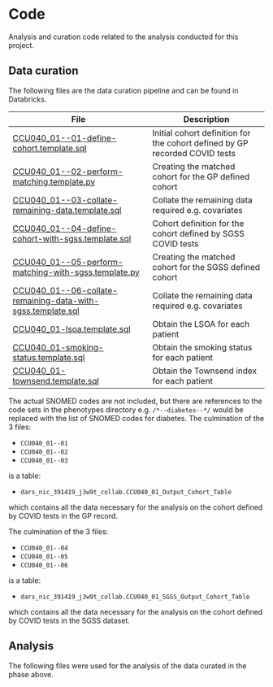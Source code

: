 # Code

Analysis and curation code related to the analysis conducted for this project.

## Data curation

The following files are the data curation pipeline and can be found in Databricks.

| File                                                                                                                                       | Description                                                                 |
| ------------------------------------------------------------------------------------------------------------------------------------------ | --------------------------------------------------------------------------- |
| [CCU040_01--01-define-cohort.template.sql](./data-curation/CCU040_01--01-define-cohort.template.sql)                                       | Initial cohort definition for the cohort defined by GP recorded COVID tests |
| [CCU040_01--02-perform-matching.template.py](./data-curation/CCU040_01--02-perform-matching.template.py)                                   | Creating the matched cohort for the GP defined cohort                       |
| [CCU040_01--03-collate-remaining-data.template.sql](./data-curation/CCU040_01--03-collate-remaining-data.template.sql)                     | Collate the remaining data required e.g. covariates                         |
| [CCU040_01--04-define-cohort-with-sgss.template.sql](./data-curation/CCU040_01--04-define-cohort-with-sgss.template.sql)                   | Cohort definition for the cohort defined by SGSS COVID tests                |
| [CCU040_01--05-perform-matching-with-sgss.template.py](./data-curation/CCU040_01--05-perform-matching-with-sgss.template.py)               | Creating the matched cohort for the SGSS defined cohort                     |
| [CCU040_01--06-collate-remaining-data-with-sgss.template.sql](./data-curation/CCU040_01--06-collate-remaining-data-with-sgss.template.sql) | Collate the remaining data required e.g. covariates                         |
| [CCU040_01-lsoa.template.sql](./data-curation/CCU040_01-lsoa.template.sql)                                                                 | Obtain the LSOA for each patient                                            |
| [CCU040_01-smoking-status.template.sql](./data-curation/CCU040_01-smoking-status.template.sql)                                             | Obtain the smoking status for each patient                                  |
| [CCU040_01-townsend.template.sql](./data-curation/CCU040_01-townsend.template.sql)                                                         | Obtain the Townsend index for each patient                                  |

The actual SNOMED codes are not included, but there are references to the code sets in the phenotypes directory e.g. `/*--diabetes--*/` would be replaced with the list of SNOMED codes for diabetes. The culmination of the 3 files:

- `CCU040_01--01`
- `CCU040_01--02`
- `CCU040_01--03`

is a table:

- `dars_nic_391419_j3w9t_collab.CCU040_01_Output_Cohort_Table`

which contains all the data necessary for the analysis on the cohort defined by COVID tests in the GP record.

The culmination of the 3 files:

- `CCU040_01--04`
- `CCU040_01--05`
- `CCU040_01--06`

is a table:

- `dars_nic_391419_j3w9t_collab.CCU040_01_SGSS_Output_Cohort_Table`

which contains all the data necessary for the analysis on the cohort defined by COVID tests in the SGSS dataset.

## Analysis

The following files were used for the analysis of the data curated in the phase above.
